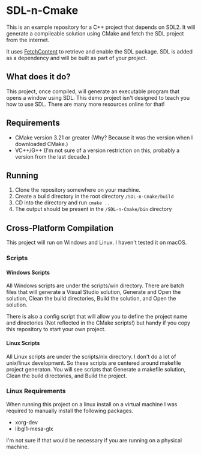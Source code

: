# SDL-n-Cmake

This is an example repository for a C++ project that depends on SDL2. It will generate a compileable solution using CMake and fetch the SDL project from the internet.

It uses [FetchContent](https://cmake.org/cmake/help/latest/module/FetchContent.html) to retrieve and enable the SDL package. SDL is added as a dependency and will be built as part of your project.

## What does it do?

This project, once compiled, will generate an executable program that opens a window using SDL. This demo project isn't designed to teach you how to use SDL. There are many more resources online for that!

## Requirements

- CMake version 3.21 or greater (Why? Because it was the version when I downloaded CMake.)
- VC++/G++ (I'm not sure of a version restriction on this, probably a version from the last decade.)

## Running

1. Clone the repository somewhere on your machine.
1. Create a build directory in the root directory `/SDL-n-Cmake/build`
1. CD into the directory and run `cmake ..`
1. The output should be present in the `/SDL-n-Cmake/bin` directory

## Cross-Platform Compilation

This project will run on Windows and Linux. I haven't tested it on macOS.

### Scripts

#### Windows Scripts

All Windows scripts are under the scripts/win directory. There are batch files that will generate a Visual Studio solution, Generate and Open the solution, Clean the build directories, Build the solution, and Open the solution. 

There is also a config script that will allow you to define the project name and directories (Not reflected in the CMake scripts!) but handy if you copy this repository to start your own project.

#### Linux Scripts

All Linux scripts are under the scripts/nix directory. I don't do a lot of unix/linux development. So these scripts are centered around makefile project generaton. You will see scripts that Generate a makefile solution, Clean the build directories, and Build the project.

### Linux Requirements

When running this project on a linux install on a virtual machine I was required to manually install the following packages.
- xorg-dev
- libgl1-mesa-glx

I'm not sure if that would be necessary if you are running on a physical machine.

